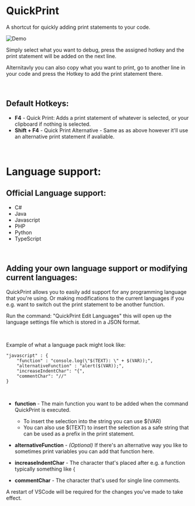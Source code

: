 # **QuickPrint**

A shortcut for quickly adding print statements to your code.

![Demo](https://nilssoderman.com/resources/images/gifs/quick-selection-demo.gif)

Simply select what you want to debug, press the assigned hotkey and the print statement will be added on the next line.

Alternitavly you can also copy what you want to print, go to another line in your code and press the Hotkey to add the print statement there.

<br/>

## Default Hotkeys:
* **F4** - Quick Print: Adds a print statement of whatever is selected, or your clipboard if nothing is selected.
* **Shift + F4** - Quick Print Alternative - Same as as above however it'll use an alternative print statement if avaliable.

<br/>

# Language support:

## **Official Language support:**
* C#
* Java
* Javascript
* PHP
* Python
* TypeScript

<br/>

## **Adding your own language support or modifying current languages:**
QuickPrint allows you to easily add support for any programming language that you're using. Or making modifications to the current languages if you e.g. want to switch out the print statement to be another function.

Run the command: "QuickPrint Edit Languages" this will open up the language settings file which is stored in a JSON format.

<br/>

Example of what a language pack might look like:

    "javascript" : {
        "function" : "console.log(\"$(TEXT): \" + $(VAR));",
        "alternativeFunction" : "alert($(VAR));",
        "increaseIndentChar": "{",
        "commentChar": "//"
    }

<br/>

* **function** - The main function you want to be added when the command QuickPrint is executed.
    * To insert the selection into the string you can use $(VAR)
    * You can also use $(TEXT) to insert the selection as a safe string that can be used as a prefix in the print statement.

* **alternativeFunction** - _(Optional)_ If there's an alternative way you like to sometimes print variables you can add that function here.

* **increaseIndentChar** - The character that's placed after e.g. a function typically something like {

* **commentChar** - The character that's used for single line comments.

A restart of VSCode will be required for the changes you've made to take effect.
